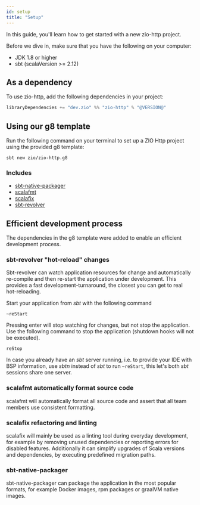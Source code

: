 ```yaml
---
id: setup
title: "Setup"
---
```


In this guide, you'll learn how to get started with a new zio-http project.

Before we dive in, make sure that you have the following on your computer:

* JDK 1.8 or higher
* sbt (scalaVersion >= 2.12)

## As a dependency

To use zio-http, add the following dependencies in your project:

```scala
libraryDependencies += "dev.zio" %% "zio-http" % "@VERSION@"
```

## Using our g8 template

Run the following command on your terminal to set up a ZIO Http project using the provided g8 template:

```shell
sbt new zio/zio-http.g8
```

### Includes

* [sbt-native-packager](https://github.com/sbt/sbt-native-packager)
* [scalafmt](https://github.com/scalameta/scalafmt)
* [scalafix](https://github.com/scalacenter/scalafix)
* [sbt-revolver](https://github.com/spray/sbt-revolver)

## Efficient development process

The dependencies in the g8 template were added to enable an efficient development process.

### sbt-revolver "hot-reload" changes

Sbt-revolver can watch application resources for change and automatically re-compile and then re-start the application under development. This provides a fast development-turnaround, the closest you can get to real hot-reloading.

Start your application from _sbt_ with the following command

```shell
~reStart
```

Pressing enter will stop watching for changes, but not stop the application. Use the following command to stop the application (shutdown hooks will not be executed).

```
reStop
```

In case you already have an _sbt_ server running, i.e. to provide your IDE with BSP information, use _sbtn_ instead of _sbt_ to run `~reStart`, this let's both _sbt_  sessions share one server.

### scalafmt automatically format source code

scalafmt will automatically format all source code and assert that all team members use consistent formatting.

### scalafix refactoring and linting

scalafix will mainly be used as a linting tool during everyday development, for example by removing unused dependencies or reporting errors for disabled features. Additionally it can simplify upgrades of Scala versions and dependencies, by executing predefined migration paths.

### sbt-native-packager

sbt-native-packager can package the application in the most popular formats, for example Docker images, rpm packages or graalVM native images.
